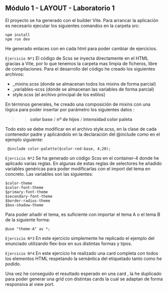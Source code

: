 ## Módulo 1 - LAYOUT - Laboratorio 1

El proyecto se ha generado con el builder Vite.
Para arrancar la aplicación es necesario ejecutar los siguientes comandos en la carpeta src:

```
npm install
npm run dev
```

He generado enlaces con <a> en cada html para poder cambiar de ejercicios.

`Ejercicio Nº1`
El código de Scss se inyecta directamente en el HTML gracias a Vite, por lo que tenemos la carpeta mas limpia de ficheros, libre de compilaciones.
Para el desarrollo del código he creado los siguientes archivos:

- \_mixins.scss (donde se almacenan todos los mixins de forma parcial)
- \_variables-scss (donde se almacenan las variables de forma parcial)
- style.scss (el archivo principal de los estilos)

En términos generales, he creado una composición de mixins con una lógica para poder insertar por parámetro los siguientes datos :

> > **color base** / **nº de hijos** / **intensidad color paleta**

Todo esto se debe modificar en el archivo style.scss, en la clase de cada contenedor padre y aplicándolo en la declaración del @include como en el ejemplo siguiente:

```
 @include color-palette($color-red-base, 4,20);
```

`Ejercicio Nº2`
Se ha generado un código Scss en el container-4 donde he aplicado varias reglas.
En algunas de estas reglas de selectores he añadido variables genéricas para poder modificarlas con el import del tema en concreto. Las variables son las siguientes:

```
$color-theme
$color-font-theme
$primary-font-theme
$secondary-font-theme
$border-radius-theme
$box-shadow-theme
```

Para poder añadir el tema, es suficiente con importar el tema A o el tema B de la siguiente forma:

```
@use "theme-A" as *;
```

`Ejercicio Nº3`
En este ejercicio simplemente he replicado el ejemplo del enunciado utilizando flex-box en sus distintas formas y tipos.

`Ejercicio Nº4`
En este ejercicio he realizado una card completa con todos los elementos HTML respetando la semántica del etiquetado tanto como he podido.

Una vez he conseguido el resultado esperado en una card , la he duplicado para poder generar una grid con distintas cards la cual se adaptan de forma responsiva al view port.
